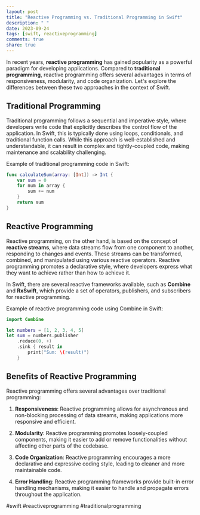 ```yaml
---
layout: post
title: "Reactive Programming vs. Traditional Programming in Swift"
description: " "
date: 2023-09-24
tags: [swift, reactiveprogramming]
comments: true
share: true
---
```


In recent years, **reactive programming** has gained popularity as a powerful paradigm for developing applications. Compared to **traditional programming**, reactive programming offers several advantages in terms of responsiveness, modularity, and code organization. Let's explore the differences between these two approaches in the context of Swift.

## Traditional Programming ##

Traditional programming follows a sequential and imperative style, where developers write code that explicitly describes the control flow of the application. In Swift, this is typically done using loops, conditionals, and traditional function calls. While this approach is well-established and understandable, it can result in complex and tightly-coupled code, making maintenance and scalability challenging.

Example of traditional programming code in Swift:

```swift
func calculateSum(array: [Int]) -> Int {
    var sum = 0
    for num in array {
        sum += num
    }
    return sum
}
```

## Reactive Programming ##

Reactive programming, on the other hand, is based on the concept of **reactive streams**, where data streams flow from one component to another, responding to changes and events. These streams can be transformed, combined, and manipulated using various reactive operators. Reactive programming promotes a declarative style, where developers express what they want to achieve rather than how to achieve it.

In Swift, there are several reactive frameworks available, such as **Combine** and **RxSwift**, which provide a set of operators, publishers, and subscribers for reactive programming.

Example of reactive programming code using Combine in Swift:

```swift
import Combine

let numbers = [1, 2, 3, 4, 5]
let sum = numbers.publisher
    .reduce(0, +)
    .sink { result in
        print("Sum: \(result)")
    }
```

## Benefits of Reactive Programming ##

Reactive programming offers several advantages over traditional programming:

1. **Responsiveness**: Reactive programming allows for asynchronous and non-blocking processing of data streams, making applications more responsive and efficient.

2. **Modularity**: Reactive programming promotes loosely-coupled components, making it easier to add or remove functionalities without affecting other parts of the codebase.

3. **Code Organization**: Reactive programming encourages a more declarative and expressive coding style, leading to cleaner and more maintainable code.

4. **Error Handling**: Reactive programming frameworks provide built-in error handling mechanisms, making it easier to handle and propagate errors throughout the application.

#swift #reactiveprogramming #traditionalprogramming
